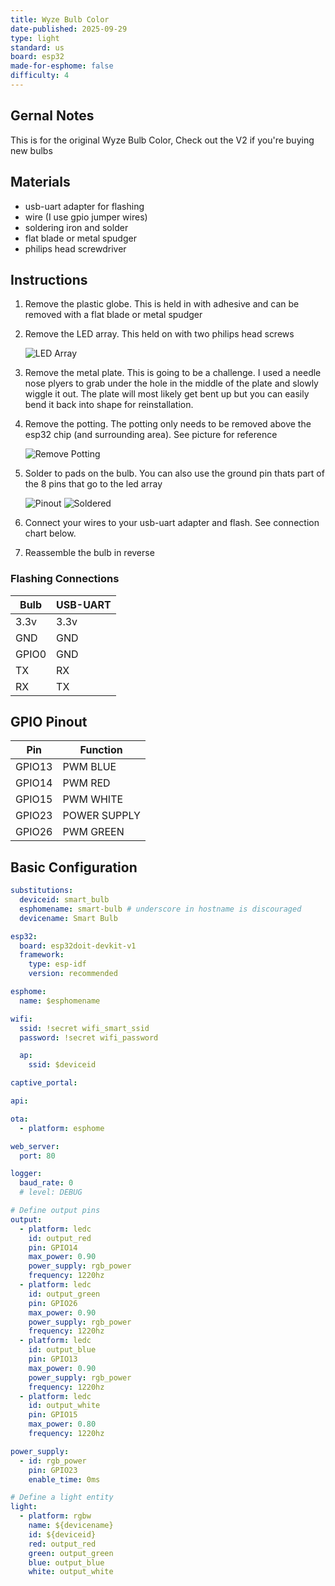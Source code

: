 ```yaml
---
title: Wyze Bulb Color
date-published: 2025-09-29
type: light
standard: us
board: esp32
made-for-esphome: false
difficulty: 4
---
```


## Gernal Notes

This is for the original Wyze Bulb Color, Check out the V2 if you're buying new bulbs

## Materials

- usb-uart adapter for flashing
- wire (I use gpio jumper wires)
- soldering iron and solder
- flat blade or metal spudger
- philips head screwdriver

## Instructions

1. Remove the plastic globe. This is held in with adhesive and can be removed with a flat blade or metal spudger
2. Remove the LED array. This held on with two philips head screws

   ![LED Array](led-array.JPG "LED Array")

3. Remove the metal plate. This is going to be a challenge. I used a needle nose plyers to grab under the hole in the middle of the plate and slowly wiggle it out. The plate will most likely get bent up but you can easily bend it back into shape for reinstallation.
4. Remove the potting. The potting only needs to be removed above the esp32 chip (and surrounding area). See picture for reference

   ![Remove Potting](potting.JPG "Remove Potting")

5. Solder to pads on the bulb. You can also use the ground pin thats part of the 8 pins that go to the led array

   ![Pinout](pinout.JPG "Pinout")
   ![Soldered](soldered.JPG "Soldered")

6. Connect your wires to your usb-uart adapter and flash. See connection chart below.
7. Reassemble the bulb in reverse

### Flashing Connections

| Bulb  | USB-UART |
| ----- | -------- |
| 3.3v  | 3.3v     |
| GND   | GND      |
| GPIO0 | GND      |
| TX    | RX       |
| RX    | TX       |

## GPIO Pinout

| Pin    | Function     |
| ------ | ------------ |
| GPIO13 | PWM BLUE     |
| GPIO14 | PWM RED      |
| GPIO15 | PWM WHITE    |
| GPIO23 | POWER SUPPLY |
| GPIO26 | PWM GREEN    |

## Basic Configuration

```yaml
substitutions:
  deviceid: smart_bulb
  esphomename: smart-bulb # underscore in hostname is discouraged
  devicename: Smart Bulb

esp32:
  board: esp32doit-devkit-v1
  framework:
    type: esp-idf
    version: recommended

esphome:
  name: $esphomename

wifi:
  ssid: !secret wifi_smart_ssid
  password: !secret wifi_password

  ap:
    ssid: $deviceid

captive_portal:

api:

ota:
  - platform: esphome

web_server:
  port: 80

logger:
  baud_rate: 0
  # level: DEBUG

# Define output pins
output:
  - platform: ledc
    id: output_red
    pin: GPIO14
    max_power: 0.90
    power_supply: rgb_power
    frequency: 1220hz
  - platform: ledc
    id: output_green
    pin: GPIO26
    max_power: 0.90
    power_supply: rgb_power
    frequency: 1220hz
  - platform: ledc
    id: output_blue
    pin: GPIO13
    max_power: 0.90
    power_supply: rgb_power
    frequency: 1220hz
  - platform: ledc
    id: output_white
    pin: GPIO15
    max_power: 0.80
    frequency: 1220hz

power_supply:
  - id: rgb_power
    pin: GPIO23
    enable_time: 0ms

# Define a light entity
light:
  - platform: rgbw
    name: ${devicename}
    id: ${deviceid}
    red: output_red
    green: output_green
    blue: output_blue
    white: output_white
```
